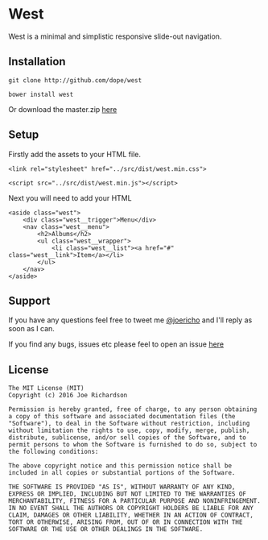 # West
West is a minimal and simplistic responsive slide-out navigation.

## Installation
```git clone http://github.com/dope/west```

```bower install west```

Or download the master.zip [here](https://github.com/dope/west/archive/master.zip)

## Setup

Firstly add the assets to your HTML file.

```<link rel="stylesheet" href="../src/dist/west.min.css">```

```<script src="../src/dist/west.min.js"></script>```

Next you will need to add your HTML

```
<aside class="west">
    <div class="west__trigger">Menu</div>
    <nav class="west__menu">
        <h2>Albums</h2>
        <ul class="west__wrapper">
            <li class="west__list"><a href="#" class="west__link">Item</a></li>
        </ul>
    </nav>
</aside>
```

## Support
If you have any questions feel free to tweet me [@joericho](http://twitter.com/joericho) and I'll reply as soon as I can.

If you find any bugs, issues etc please feel to open an issue [here](https://github.com/dope/west/issues/new)


## License

```
The MIT License (MIT)
Copyright (c) 2016 Joe Richardson

Permission is hereby granted, free of charge, to any person obtaining a copy of this software and associated documentation files (the "Software"), to deal in the Software without restriction, including without limitation the rights to use, copy, modify, merge, publish, distribute, sublicense, and/or sell copies of the Software, and to permit persons to whom the Software is furnished to do so, subject to the following conditions:

The above copyright notice and this permission notice shall be included in all copies or substantial portions of the Software.

THE SOFTWARE IS PROVIDED "AS IS", WITHOUT WARRANTY OF ANY KIND, EXPRESS OR IMPLIED, INCLUDING BUT NOT LIMITED TO THE WARRANTIES OF MERCHANTABILITY, FITNESS FOR A PARTICULAR PURPOSE AND NONINFRINGEMENT. IN NO EVENT SHALL THE AUTHORS OR COPYRIGHT HOLDERS BE LIABLE FOR ANY CLAIM, DAMAGES OR OTHER LIABILITY, WHETHER IN AN ACTION OF CONTRACT, TORT OR OTHERWISE, ARISING FROM, OUT OF OR IN CONNECTION WITH THE SOFTWARE OR THE USE OR OTHER DEALINGS IN THE SOFTWARE.
```
